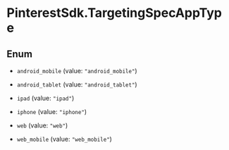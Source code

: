 # PinterestSdk.TargetingSpecAppType

## Enum


* `android_mobile` (value: `"android_mobile"`)

* `android_tablet` (value: `"android_tablet"`)

* `ipad` (value: `"ipad"`)

* `iphone` (value: `"iphone"`)

* `web` (value: `"web"`)

* `web_mobile` (value: `"web_mobile"`)


